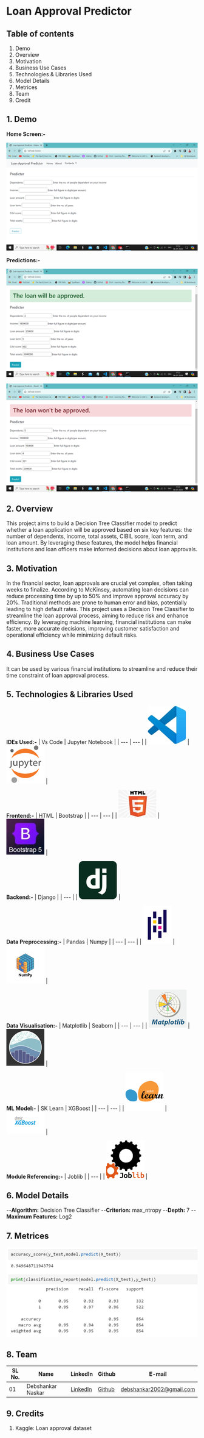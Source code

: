 # Loan Approval Predictor

## Table of contents

1. Demo
2. Overview
3. Motivation
4. Business Use Cases
5. Technologies & Libraries Used
6. Model Details
7. Metrices
8. Team
9. Credit

## 1. Demo

**Home Screen:-**


![Home Screen](https://github.com/Deb2Dev/Loan_approval_predictor/blob/main/Logos/Screenshot%20(448).png)


**Predictions:-**


![Home Screen](https://github.com/Deb2Dev/Loan_approval_predictor/blob/main/Logos/Screenshot%20(449).png)


![Home Screen](https://github.com/Deb2Dev/Loan_approval_predictor/blob/main/Logos/Screenshot%20(450).png)


## 2. Overview

This project aims to build a Decision Tree Classifier model to predict whether a loan application will be approved based on six key features: the number of dependents, income, total assets, CIBIL score, loan term, and loan amount. By leveraging these features, the model helps financial institutions and loan officers make informed decisions about loan approvals.

## 3. Motivation

In the financial sector, loan approvals are crucial yet complex, often taking weeks to finalize. According to McKinsey, automating loan decisions can reduce processing time by up to 50% and improve approval accuracy by 20%. Traditional methods are prone to human error and bias, potentially leading to high default rates. This project uses a Decision Tree Classifier to streamline the loan approval process, aiming to reduce risk and enhance efficiency. By leveraging machine learning, financial institutions can make faster, more accurate decisions, improving customer satisfaction and operational efficiency while minimizing default risks.

## 4. Business Use Cases

It can be used by various financial institutions to streamline and reduce their time constraint of loan approval process.

## 5. Technologies & Libraries Used

**IDEs Used:-**
| Vs Code | Jupyter Notebook |
| --- | --- |
| ![Vs Code logo](https://github.com/Deb2Dev/Loan_approval_predictor/blob/main/Logos/vscode_logo.jpg) | ![Jupyter Notebook logo](https://github.com/Deb2Dev/Loan_approval_predictor/blob/main/Logos/jupyter_logo.png) |

**Frontend:-**
| HTML | Bootstrap |
| --- | --- |
| ![HTML logo](https://github.com/Deb2Dev/Loan_approval_predictor/blob/main/Logos/html5_logo.jpg) | ![Bootstrap logo](https://github.com/Deb2Dev/Loan_approval_predictor/blob/main/Logos/bootstrap5_logo.jpg) |

**Backend:-**
| Django |
| --- |
| ![Django logo](https://github.com/Deb2Dev/Loan_approval_predictor/blob/main/Logos/django_logo.png) |

**Data Preprocessing:-**
| Pandas | Numpy |
| --- | --- |
| ![Pandas logo](https://github.com/Deb2Dev/Loan_approval_predictor/blob/main/Logos/pandas_logo.png) | ![Numpy logo](https://github.com/Deb2Dev/Loan_approval_predictor/blob/main/Logos/numpy_logo.png) |

**Data Visualisation:-**
| Matplotlib | Seaborn |
| --- | --- |
| ![Matplotlib logo](https://github.com/Deb2Dev/adsClickPredictor/blob/main/Logos/matplotlib_logo.png) | ![Seaborn logo](https://github.com/Deb2Dev/adsClickPredictor/blob/main/Logos/seaborn_logo.png) |

**ML Model:-**
| SK Learn | XGBoost |
| --- | --- |
| ![SK Learn logo](https://github.com/Deb2Dev/Loan_approval_predictor/blob/main/Logos/sklearn_logo.png) | ![XGBoost logo](https://github.com/Deb2Dev/Loan_approval_predictor/blob/main/Logos/xgb_logo.png) |

**Module Referencing:-**
| Joblib |
| --- |
| ![Joblib logo](https://github.com/Deb2Dev/Loan_approval_predictor/blob/main/Logos/joblib_logo.png) |

## 6. Model Details

--**Algorithm:** Decision Tree Classifier
--**Criterion:** max_ntropy 
--**Depth:** 7
--**Maximum Features:** Log2

## 7. Metrices

![Picture of metrices taken from jupyrter notebook](https://github.com/Deb2Dev/Loan_approval_predictor/blob/main/Logos/Screenshot%20(456).png)

## 8. Team

| SL No. | Name | LinkedIn | Github | E-mail |
| --- | --- | --- | --- | --- |
| 01 | Debshankar Naskar | [LinkedIn](https://www.linkedin.com/in/debshankar-naskar-07ba2222b) | [Github](https://github.com/Deb2Dev) | debshankar2002@gmail.com |

## 9. Credits

1. Kaggle: Loan approval dataset
